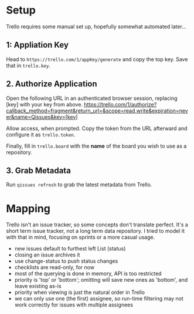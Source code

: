 # Setup
Trello requires some manual set up, hopefully somewhat automated later...

## 1: Appliation Key
Head to `https://trello.com/1/appKey/generate` and copy the top key. Save that in `trello.key`.

## 2. Authorize Application
Open the following URL in an authenticated browser session, replacing [key] with your key from above.
    https://trello.com/1/authorize?callback_method=fragment&return_url=&scope=read,write&expiration=never&name=Qissues&key=[key]

Allow access, when prompted. Copy the token from the URL afterward and configure it as `trello.token`.

Finally, fill in `trello.board` with the **name** of the board you wish to use as a repository.

## 3. Grab Metadata
Run `qissues refresh` to grab the latest metadata from Trello.

# Mapping
Trello isn't an issue tracker, so some concepts don't translate perfect. It's a short term issue tracker, not a long term data repository. I tried to model it with that in mind, focusing on sprints or a more casual usage.

- new issues default to furthest left List (status)
- closing an issue archives it
- use change-status to push status changes
- checklists are read-only, for now
- most of the querying is done in memory, API is too restricted
- priority is 'top' or 'bottom'; omitting will save new ones as 'bottom', and leave existing as-is
- priority when viewing is just the natural order in Trello
- we can only use one (the first) assignee, so run-time filtering may not work correctly for issues with multiple assignees
